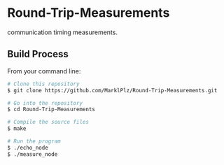 # Round-Trip-Measurements

communication timing measurements.

## Build Process

From your command line:

```bash
# Clone this repository
$ git clone https://github.com/MarklPlz/Round-Trip-Measurements.git

# Go into the repository
$ cd Round-Trip-Measurements

# Compile the source files
$ make

# Run the program
$ ./echo_node
$ ./measure_node
```

